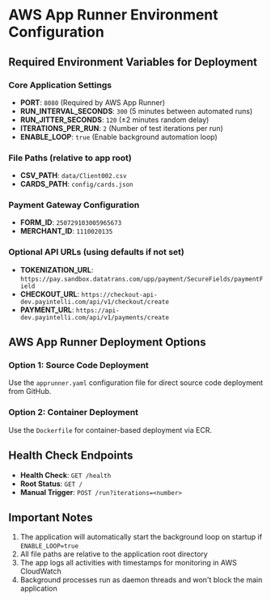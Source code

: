 # AWS App Runner Environment Configuration

## Required Environment Variables for Deployment

### Core Application Settings
- **PORT**: `8080` (Required by AWS App Runner)
- **RUN_INTERVAL_SECONDS**: `300` (5 minutes between automated runs)
- **RUN_JITTER_SECONDS**: `120` (±2 minutes random delay)
- **ITERATIONS_PER_RUN**: `2` (Number of test iterations per run)
- **ENABLE_LOOP**: `true` (Enable background automation loop)

### File Paths (relative to app root)
- **CSV_PATH**: `data/Client002.csv`
- **CARDS_PATH**: `config/cards.json`

### Payment Gateway Configuration
- **FORM_ID**: `250729103005965673`
- **MERCHANT_ID**: `1110020135`

### Optional API URLs (using defaults if not set)
- **TOKENIZATION_URL**: `https://pay.sandbox.datatrans.com/upp/payment/SecureFields/paymentField`
- **CHECKOUT_URL**: `https://checkout-api-dev.payintelli.com/api/v1/checkout/create`
- **PAYMENT_URL**: `https://api-dev.payintelli.com/api/v1/payments/create`

## AWS App Runner Deployment Options

### Option 1: Source Code Deployment
Use the `apprunner.yaml` configuration file for direct source code deployment from GitHub.

### Option 2: Container Deployment
Use the `Dockerfile` for container-based deployment via ECR.

## Health Check Endpoints
- **Health Check**: `GET /health`
- **Root Status**: `GET /`
- **Manual Trigger**: `POST /run?iterations=<number>`

## Important Notes
1. The application will automatically start the background loop on startup if `ENABLE_LOOP=true`
2. All file paths are relative to the application root directory
3. The app logs all activities with timestamps for monitoring in AWS CloudWatch
4. Background processes run as daemon threads and won't block the main application
